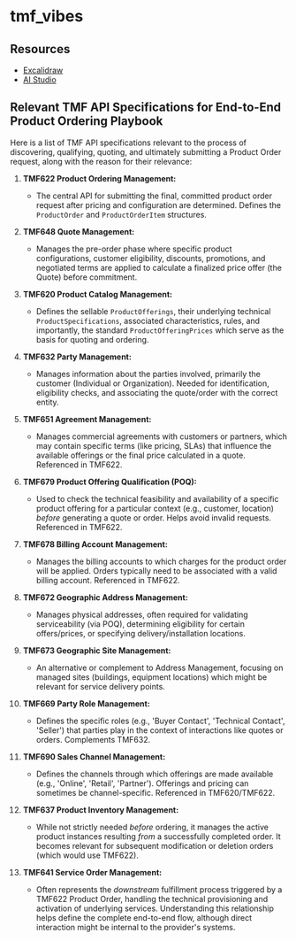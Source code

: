 # tmf_vibes

## Resources

- [Excalidraw](https://excalidraw.com/#room=9bb5a9a19e10793c9ce9,lx0sDFlFuupSXP51WrAORQ)
- [AI Studio](https://aistudio.google.com/app/prompts?state=%7B%22ids%22:%5B%221CSEMj0J1W_OeHfAUOpz8CSvmmFxETTNV%22%5D,%22action%22:%22open%22,%22userId%22:%22102676693169168925003%22,%22resourceKeys%22:%7B%7D%7D&usp=sharing)

## Relevant TMF API Specifications for End-to-End Product Ordering Playbook

Here is a list of TMF API specifications relevant to the process of discovering, qualifying, quoting, and ultimately submitting a Product Order request, along with the reason for their relevance:

1.  **TMF622 Product Ordering Management:**
    * The central API for submitting the final, committed product order request after pricing and configuration are determined. Defines the `ProductOrder` and `ProductOrderItem` structures.

2.  **TMF648 Quote Management:**
    * Manages the pre-order phase where specific product configurations, customer eligibility, discounts, promotions, and negotiated terms are applied to calculate a finalized price offer (the Quote) before commitment.

3.  **TMF620 Product Catalog Management:**
    * Defines the sellable `ProductOfferings`, their underlying technical `ProductSpecifications`, associated characteristics, rules, and importantly, the standard `ProductOfferingPrices` which serve as the basis for quoting and ordering.

4.  **TMF632 Party Management:**
    * Manages information about the parties involved, primarily the customer (Individual or Organization). Needed for identification, eligibility checks, and associating the quote/order with the correct entity.

5.  **TMF651 Agreement Management:**
    * Manages commercial agreements with customers or partners, which may contain specific terms (like pricing, SLAs) that influence the available offerings or the final price calculated in a quote. Referenced in TMF622.

6.  **TMF679 Product Offering Qualification (POQ):**
    * Used to check the technical feasibility and availability of a specific product offering for a particular context (e.g., customer, location) *before* generating a quote or order. Helps avoid invalid requests. Referenced in TMF622.

7.  **TMF678 Billing Account Management:**
    * Manages the billing accounts to which charges for the product order will be applied. Orders typically need to be associated with a valid billing account. Referenced in TMF622.

8.  **TMF672 Geographic Address Management:**
    * Manages physical addresses, often required for validating serviceability (via POQ), determining eligibility for certain offers/prices, or specifying delivery/installation locations.

9.  **TMF673 Geographic Site Management:**
    * An alternative or complement to Address Management, focusing on managed sites (buildings, equipment locations) which might be relevant for service delivery points.

10. **TMF669 Party Role Management:**
    * Defines the specific roles (e.g., 'Buyer Contact', 'Technical Contact', 'Seller') that parties play in the context of interactions like quotes or orders. Complements TMF632.

11. **TMF690 Sales Channel Management:**
    * Defines the channels through which offerings are made available (e.g., 'Online', 'Retail', 'Partner'). Offerings and pricing can sometimes be channel-specific. Referenced in TMF620/TMF622.

12. **TMF637 Product Inventory Management:**
    * While not strictly needed *before* ordering, it manages the active product instances resulting *from* a successfully completed order. It becomes relevant for subsequent modification or deletion orders (which would use TMF622).

13. **TMF641 Service Order Management:**
    * Often represents the *downstream* fulfillment process triggered by a TMF622 Product Order, handling the technical provisioning and activation of underlying services. Understanding this relationship helps define the complete end-to-end flow, although direct interaction might be internal to the provider's systems.
